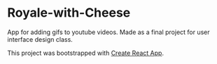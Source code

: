 # Royale-with-Cheese
App for adding gifs to youtube videos.
Made as a final project for user interface design class.

This project was bootstrapped with [Create React App](https://github.com/facebook/create-react-app).
